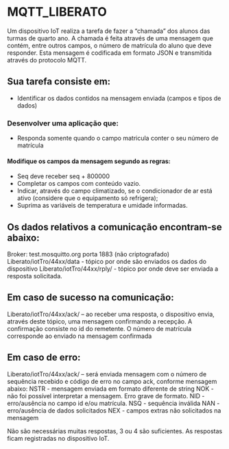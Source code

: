 # MQTT_LIBERATO

Um dispositivo IoT realiza a tarefa de fazer a “chamada” dos alunos das turmas de quarto ano. 
A chamada é feita através de uma mensagem que contém, entre outros campos, o número de matrícula do aluno que deve responder. Esta mensagem é codificada em formato  JSON e transmitida através do protocolo MQTT.

## Sua tarefa consiste em:

- Identificar os dados contidos na mensagem enviada (campos e tipos de dados)
 
### Desenvolver uma aplicação que:

- Responda somente quando o campo matricula conter o seu número de matrícula 

#### Modifique os campos da mensagem  segundo as regras: 

- Seq deve receber seq + 800000
- Completar os campos com conteúdo vazio.
- Indicar, através do campo climatizado, se o condicionador de ar está ativo (considere que o equipamento só refrigera);
- Suprima as variáveis de temperatura e umidade informadas.

##  Os dados relativos a comunicação encontram-se abaixo:

Broker: test.mosquitto.org porta 1883 (não criptografado)
Liberato/iotTro/44xx/data - tópico por onde são enviados os dados do dispositivo
Liberato/iotTro/44xx/rply/<matricula> - tópico por onde deve ser enviada a resposta solicitada.

## Em caso de sucesso na comunicação:
Liberato/iotTro/44xx/ack/<matricula> – ao receber uma resposta, o dispositivo envia, através deste tópico, uma mensagem confirmando a recepção. A confirmação consiste no id do remetente. O número de matrícula corresponde ao enviado na mensagem confirmada

##  Em caso de erro:

Liberato/iotTro/44xx/ack/ – será enviada mensagem com o número de sequência recebido e código de erro no campo ack, conforme mensagem abaixo:
	 NSTR - mensagem enviada em formato diferente de string
   NOK - não foi possível interpretar a mensagem. Erro grave de formato.
   NID - erro/ausência no campo id e/ou matrícula.
   NSQ - sequência inválida
   NAN - erro/ausência de dados solicitados
   NEX - campos extras não solicitados na mensagem
	
Não são necessárias muitas respostas, 3 ou 4 são suficientes. As respostas ficam registradas no dispositivo IoT.

